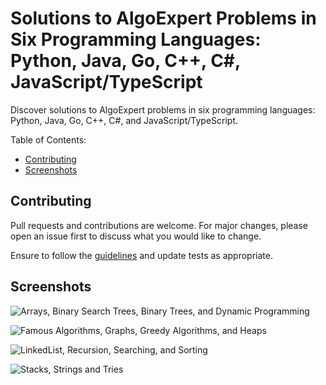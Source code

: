 # Solutions to AlgoExpert Problems in Six Programming Languages: Python, Java, Go, C++, C#, JavaScript/TypeScript

Discover solutions to AlgoExpert problems in six programming languages: Python, Java, Go, C++, C#, and JavaScript/TypeScript.

Table of Contents:

- [Contributing](#contributing)
- [Screenshots](#screenshots)

## Contributing

Pull requests and contributions are welcome. For major changes, please open an issue first to discuss what you would like to change.

Ensure to follow the [guidelines](https://github.com/drmacsika/algoexpert-solutions/blob/master/CONTRIBUTING.md) and update tests as appropriate.

## Screenshots

![Arrays, Binary Search Trees, Binary Trees, and Dynamic Programming](https://github.com/drmacsika/am-backend/blob/master/templates/arrays_bst_binary_tree_dynamic_programming.png)

![Famous Algorithms, Graphs, Greedy Algorithms, and Heaps](https://github.com/drmacsika/am-backend/blob/master/templates/graphs_greedy_algorithms_heaps.png)

![LinkedList, Recursion, Searching, and Sorting](https://github.com/drmacsika/am-backend/blob/master/templates/linked_lists_recursion_searching_sorting.png)

![Stacks, Strings and Tries](https://github.com/drmacsika/am-backend/blob/master/templates/stacks_strings_tries.png)
